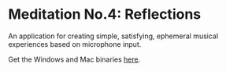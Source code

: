 # Meditation No.4: Reflections
An application for creating simple, satisfying, ephemeral musical experiences based on microphone input.

Get the Windows and Mac binaries [here](http://www.michaelscottnelson.com/portfolio/meditation-no-4-reflections/).
